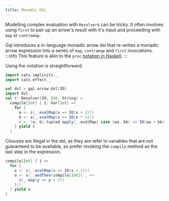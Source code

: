 ```yaml
---
title: Monadic DSL
---
```

Modelling complex evaluation with `Resolver`s can be tricky.
It often involves using `first` to pair up an arrow's result with it's input and proceeding with `map` or `contramap`.

Gql introduces a in-language monadic arrow dsl that re-writes a monadic arrow expression into a series of `map`, `contramap` and `first` invocations.
:::info
This feature is akin to the `proc` [notation in Haskell](https://en.wikibooks.org/wiki/Haskell/Arrow_tutorial#Arrow_proc_notation).
:::

Using the notation is straightforward.
```scala mdoc
import cats.implicits._
import cats.effect._

val dsl = gql.arrow.dsl[IO]
import dsl._
val r: Resolver[IO, Int, String] = 
  compile[Int] { i: Var[Int] =>
    for {
      a <- i(_.evalMap(x => IO(x + 2)))
      b <- a(_.evalMap(x => IO(x * 3)))
      c <- (a, b).tupled.apply(_.evalMap{ case (aa, bb) => IO(aa + bb) }.map(_.toString))
    } yield c
  }
```

Closures are illegal in the dsl, as they are refer to variables that are not guaranteed to be available, so prefer invoking the `compile` method as the last step in the expression.
```scala mdoc:crash
compile[Int] { i =>
  for {
    x <- i(_.evalMap(x => IO(x + 2)))
    o <- x(_.andThen(compile[Int]{ _ =>
      x(_.map(y => y + 2))
    }))
  } yield o
}
```